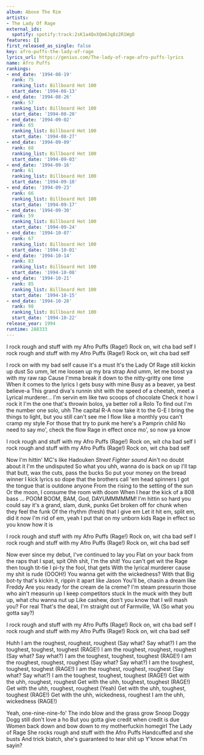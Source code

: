 ```yaml
---
album: Above The Rim
artists:
- The Lady Of Rage
external_ids:
  spotify: spotify:track:2sK1a4QxXQm6Jq8z2R1WgO
features: []
first_released_as_single: false
key: afro-puffs-the-lady-of-rage
lyrics_url: https://genius.com/The-lady-of-rage-afro-puffs-lyrics
name: Afro Puffs
rankings:
- end_date: '1994-08-19'
  rank: 75
  ranking_list: Billboard Hot 100
  start_date: '1994-08-13'
- end_date: '1994-08-26'
  rank: 57
  ranking_list: Billboard Hot 100
  start_date: '1994-08-20'
- end_date: '1994-09-02'
  rank: 65
  ranking_list: Billboard Hot 100
  start_date: '1994-08-27'
- end_date: '1994-09-09'
  rank: 68
  ranking_list: Billboard Hot 100
  start_date: '1994-09-03'
- end_date: '1994-09-16'
  rank: 61
  ranking_list: Billboard Hot 100
  start_date: '1994-09-10'
- end_date: '1994-09-23'
  rank: 66
  ranking_list: Billboard Hot 100
  start_date: '1994-09-17'
- end_date: '1994-09-30'
  rank: 59
  ranking_list: Billboard Hot 100
  start_date: '1994-09-24'
- end_date: '1994-10-07'
  rank: 67
  ranking_list: Billboard Hot 100
  start_date: '1994-10-01'
- end_date: '1994-10-14'
  rank: 83
  ranking_list: Billboard Hot 100
  start_date: '1994-10-08'
- end_date: '1994-10-21'
  rank: 85
  ranking_list: Billboard Hot 100
  start_date: '1994-10-15'
- end_date: '1994-10-28'
  rank: 98
  ranking_list: Billboard Hot 100
  start_date: '1994-10-22'
release_year: 1994
runtime: 288333
---
```

I rock rough and stuff with my Afro Puffs (Rage!)
Rock on, wit cha bad self
I rock rough and stuff with my Afro Puffs (Rage!)
Rock on, wit cha bad self


I rock on with my bad self cause it's a must
It's the Lady Of Rage still kickin up dust
So umm, let me loosen up my bra strap
And umm, let me boost ya with my raw rap
Cause I'mma break it down to the nitty-gritty one time
When it comes to the lyrics I gets busy with mine
Busy as a beaver, ya best believe-a
This grand diva's runnin shit with the speed of a cheetah, meet a
Lyrical murderer... I'm servin em like two scoops of chocolate
Check it how I rock it
I'm the one that's throwin bolos, ya better roll a Rolo
To find out I'm the number one solo, uhh
The capital R-A now take it to the G-E
I bring the things to light, but you still can't see me
I flow like a monthly you can't cramp my style
For those that try to punk me here's a Pamprin child
No need to say mo', check the flow
Rage in effect once mo', so now ya know


I rock rough and stuff with my Afro Puffs (Rage!)
Rock on, wit cha bad self
I rock rough and stuff with my Afro Puffs (Rage!)
Rock on, wit cha bad self


Now I'm hittin' MC's like Hadouken *Street Fighter sound*
Ain't no doubt about it I'm the undisputed
So what you uhh, wanna do is back on up
I'll tap that butt, wax the cuts, pass the bucks
So put your money on the bread winner
I kick lyrics so dope that the brothers call 'em head spinners
I got the tongue that is outdone anyone
From the rising to the setting of the sun
Or the moon, I consume the room with doom
When I hear the kick of a 808 bass ... POOM
BOOM, BAM, God, DAYUMMMMMM!
I'm hittin so hard you could say it's a grand, slam, dunk, punks
Get broken off for chunk when they feel the funk
Of the rhythm (fresh) that I give em
Let it hit em, split em, did it now I'm rid of em, yeah
I put that on my unborn kids
Rage in effect so you know how it is


I rock rough and stuff with my Afro Puffs (Rage!)
Rock on, wit cha bad self
I rock rough and stuff with my Afro Puffs (Rage!)
Rock on, wit cha bad self


Now ever since my debut, I've continued to lay you
Flat on your back from the raps that I spat, spit
Ohh shit, I'm the shit!
You can't get wit the Rage then tough tit-tie
I pi-ty the fool, that gets
With the lyrical murderer cause my shit is rude (OOOH!)
You wanna get with the wickedness? With that
Big bot-ty that's kickin it, rippin it apart like Jason
You'll be, chasin a dream like Freddy
Are you ready for the cream de la creme?
I'm steam pressurin those who ain't measurin up
I keep competitors stuck
In the muck with they butt up, what chu wanna nut up
Like cashew, don't you know that I will mash you? For real
That's the deal, I'm straight out of Farmville, VA
(So what you gotta say?)


I rock rough and stuff with my Afro Puffs (Rage!)
Rock on, wit cha bad self
I rock rough and stuff with my Afro Puffs (Rage!)
Rock on, wit cha bad self


Huhh
I am the roughest, roughest, roughest (Say what? Say what?)
I am the toughest, toughest, toughest (RAGE!)
I am the roughest, roughest, roughest (Say what? Say what?)
I am the toughest, toughest, toughest (RAGE!)
I am the roughest, roughest, roughest (Say what? Say what?)
I am the toughest, toughest, toughest (RAGE!)
I am the roughest, roughest, roughest (Say what? Say what?)
I am the toughest, toughest, toughest (RAGE!)
Get with the uhh, roughest, roughest
Get with the uhh, toughest, toughest (RAGE!)
Get with the uhh, roughest, roughest (Yeah)
Get with the uhh, toughest, toughest (RAGE!)
Get with the uhh, wickedness, roughest
I am the uhh, wickedness (RAGE!)


Yeah, one-nine-nine-fo'
The indo blow and the grass grow
Snoop Doggy Dogg still don't love a ho
But you gotta give credit when credit is due
Women back down and bow down to my motherfuckin homegirl
The Lady of Rage
She rocks rough and stuff with the Afro Puffs
Handcuffed and she busts
And trick biatch, she's guaranteed to tear shit up
Y'know what I'm sayin?
